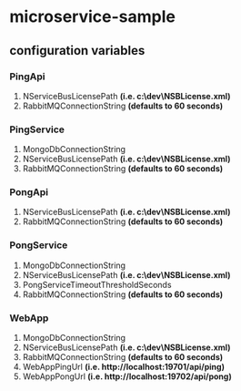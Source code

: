 # microservice-sample

## configuration variables

### PingApi

1. NServiceBusLicensePath **(i.e. c:\dev\NSBLicense.xml)**
2. RabbitMQConnectionString **(defaults to 60 seconds)** 

### PingService

1. MongoDbConnectionString
2. NServiceBusLicensePath **(i.e. c:\dev\NSBLicense.xml)** 
3. RabbitMQConnectionString **(defaults to 60 seconds)** 

### PongApi

1. NServiceBusLicensePath **(i.e. c:\dev\NSBLicense.xml)**
2. RabbitMQConnectionString **(defaults to 60 seconds)** 

### PongService

1. MongoDbConnectionString
2. NServiceBusLicensePath **(i.e. c:\dev\NSBLicense.xml)** 
3. PongServiceTimeoutThresholdSeconds
4. RabbitMQConnectionString **(defaults to 60 seconds)** 

### WebApp

1. MongoDbConnectionString
2. NServiceBusLicensePath **(i.e. c:\dev\NSBLicense.xml)**
3. RabbitMQConnectionString **(defaults to 60 seconds)**
4. WebAppPingUrl **(i.e. http://localhost:19701/api/ping)**
5. WebAppPongUrl **(i.e. http://localhost:19702/api/pong)**


